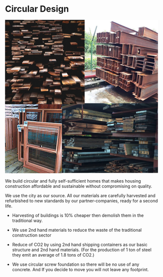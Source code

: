 # Circular Design

![alt](../img/reused.jpeg)


We build circular and fully self-sufficient homes that makes housing construction affordable and sustainable without compromising on quality.

We use the city as our source. All our materials are carefully harvested and refurbished to new standards by our partner-companies, ready for a second life.

-  Harvesting of buildings is 10% cheaper then demolish them in the traditional way. 

* We use 2nd hand materials to reduce the waste of the traditional construction sector 

* Reduce of CO2 by using 2nd hand shipping containers as our basic structure and 2nd hand materials. (For the production of 1 ton of steel they emit an average of 1.8 tons of CO2.)

* We use circular screw foundation so there will be no use of any concrete. And If you decide to move you will not leave any footprint.
